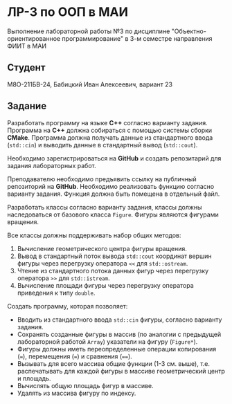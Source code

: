 # ЛР-3 по ООП в МАИ
Выполнение лабораторной работы №3 по дисциплине "Объектно-ориентированное программирование" в 3-м семестре направления ФИИТ в МАИ


## Студент
М8О-211БВ-24, Бабицкий Иван Алексеевич, вариант 23


## Задание
Разработать программу на языке **C++** согласно варианту задания. Программа на **C++** должна собираться с помощью системы сборки **CMake**. Программа должна получать данные из стандартного ввода (`std::cin`) и выводить данные в стандартный вывод (`std::cout`).

Необходимо зарегистрироваться на **GitHub** и создать репозитарий для задания лабораторных работ.

Преподавателю необходимо предъявить ссылку на публичный репозиторий на **GitHub**. Необходимо реализовать функцию согласно варианту задания. Функция должна быть помещена в отдельный файл.

Разработать классы согласно варианту задания, классы должны наследоваться от базового класса `Figure`. Фигуры являются фигурами вращения.

Все классы должны поддерживать набор общих методов:
1. Вычисление геометрического центра фигуры вращения.
2. Вывод в стандартный поток вывода `std::cout` координат вершин фигуры через перегрузку оператора `<<` для `std::ostream`.
3. Чтение из стандартного потока данных фигур через перегрузку оператора `>>` для `std::istream`.
4. Вычисление площади фигуры через перегрузку оператора приведения к типу `double`.

Создать программу, которая позволяет:
- Вводить из стандартного ввода `std::cin` фигуры, согласно варианту задания.
- Сохранять созданные фигуры в массив (по аналогии с предыдущей лабораторной работой `Array`) указатели на фигуру (`Figure*`).
- Фигуры должны иметь переопределенные операции копирования (`=`), перемещения (`=`) и сравнения (`==`).
- Вызывать для всего массива общие функции (1-3 см. выше), т.е. распечатывать для каждой фигуры в массиве геометрический центр и площадь.
- Вычислять общую площадь фигур в массиве.
- Удалять из массива фигуру по индексу.
